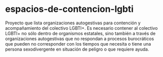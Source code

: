 # espacios-de-contencion-lgbti
Proyecto que lista organizaciones autogestivas para contención y acompañamiento del colectivo LGBTI+. Es necesario contener al colectivo LGBTI+ no sólo dentro de organismos estatales, sino también a través de organizaciones autogestivas que no respondan a procesos burocráticos que pueden no corresponder con los tiempos que necesita o tiene una persona sexodivergente en situación de peligro o que requiere ayuda.
